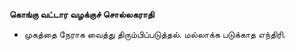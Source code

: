 **கொங்கு வட்டார வழக்குச் சொல்லகராதி**
- முகத்தை நேராக வைத்து திரும்பிப்படுத்தல். மல்லாக்க படுக்காத எந்திரி.


